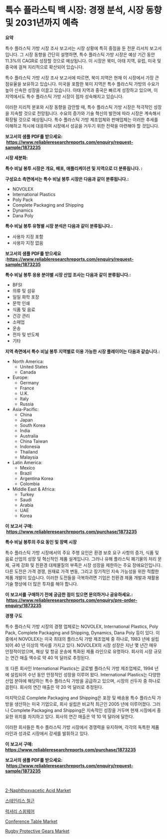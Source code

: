 <p><h1>특수 플라스틱 백 시장: 경쟁 분석, 시장 동향 및 2031년까지 예측</h1></p><p><strong>요약</strong></p>
<p><p>특수 플라스틱 가방 시장 조사 보고서는 시장 상황에 특히 중점을 둔 전문 리서치 보고서입니다. 그 시장 동향을 간단히 설명하면, 특수 플라스틱 가방 시장은 예상 기간 동안 11.3%의 CAGR로 성장할 것으로 예상됩니다. 이 시장은 북미, 아태 지역, 유럽, 미국 및 중국에 걸쳐 지리적으로 확산되어 있습니다.</p><p>특수 플라스틱 가방 시장 조사 보고서에 따르면, 북미 지역은 현재 이 시장에서 가장 큰 점유율을 보유하고 있습니다. 미국을 포함한 북미 지역은 특수 플라스틱 가방의 수요가 높아 신속한 성장을 이끌고 있습니다. 아태 지역과 중국은 빠르게 성장하고 있으며, 이 지역에서도 특수 플라스틱 가방 시장이 점차 성숙해지고 있습니다.</p><p>이러한 지리적 분포와 시장 동향을 감안할 때, 특수 플라스틱 가방 시장은 적극적인 성장을 지속할 것으로 전망됩니다. 수요의 증가와 기술 혁신의 발전에 따라 시장은 계속해서 확장될 것으로 예상됩니다. 특수 플라스틱 가방 제조업체와 판매업체는 이러한 추세를 이해하고 적시에 대응하여 시장에서 성공을 거두기 위한 전략을 마련해야 할 것입니다.</p></p>
<p><strong>보고서의 샘플 PDF를 받으세요: &nbsp;<a href="https://www.reliableresearchreports.com/enquiry/request-sample/1873235">https://www.reliableresearchreports.com/enquiry/request-sample/1873235</a></strong></p>
<p><strong>시장 세분화:</strong></p>
<p><strong> 특수 비닐 봉투 시장은 개요, 배포, 애플리케이션 및 지역으로 더 분류됩니다. :</strong></p>
<p><strong>구성요소 측면에서는 특수 비닐 봉투 시장은 다음과 같이 분류됩니다.:</strong></p>
<p><ul><li>NOVOLEX</li><li>International Plastics</li><li>Poly Pack</li><li>Complete Packaging and Shipping</li><li>Dynamics</li><li>Dana Poly</li></ul></p>
<p><strong> 특수 비닐 봉투 유형별 시장 분석은 다음과 같이 분류됩니다.:</strong></p>
<p><ul><li>사용자 지정 포함</li><li>사용자 지정 없음</li></ul></p>
<p><strong>보고서의 샘플 PDF를 받으세요 :<a href="https://www.reliableresearchreports.com/enquiry/request-sample/1873235">https://www.reliableresearchreports.com/enquiry/request-sample/1873235</a></strong></p>
<p><strong> 특수 비닐 봉투 응용 분야별 시장 산업 조사는 다음과 같이 분류됩니다.:</strong></p>
<p><ul><li>BFSI</li><li>의류 및 섬유</li><li>일일 화학 포장</li><li>문학 인쇄</li><li>식품 및 음료</li><li>건강 관리</li><li>소매업</li><li>운송</li><li>전자 및 반도체</li><li>기타</li></ul></p>
<p><strong>지역 측면에서 특수 비닐 봉투 지역별로 이용 가능한 시장 플레이어는 다음과 같습니다.:</strong></p>
<p><ul>
    <li>
        North America:
        <ul>
            <li>United States</li>
            <li>Canada</li>
        </ul>
    </li>
    <li>
        Europe:
        <ul>
            <li>Germany</li>
            <li>France</li>
            <li>U.K.</li>
            <li>Italy</li>
            <li>Russia</li>
        </ul>
    </li>
    <li>
        Asia-Pacific:
        <ul>
            <li>China</li>
            <li>Japan</li>
            <li>South Korea</li>
            <li>India</li>
            <li>Australia</li>
            <li>China Taiwan</li>
            <li>Indonesia</li>
            <li>Thailand</li>
            <li>Malaysia</li>
        </ul>
    </li>
    <li>
        Latin America:
        <ul>
            <li>Mexico</li>
            <li>Brazil</li>
            <li>Argentina Korea</li>
            <li>Colombia</li>
        </ul>
    </li>
    <li>
        Middle East & Africa:
        <ul>
            <li>Turkey</li>
            <li>Saudi</li>
            <li>Arabia</li>
            <li>UAE</li>
            <li>Korea</li>
        </ul>
    </li>
    </ul></p>
<p><strong>이 보고서 구매: &nbsp;<a href="https://www.reliableresearchreports.com/purchase/1873235">https://www.reliableresearchreports.com/purchase/1873235</a></strong></p>
<p><strong>특수 비닐 봉투의 주요 동인 및 장벽 시장</strong></p>
<p><p>특수 플라스틱 가방 시장에서의 주요 주행 요인은 환경 보호 요구 사항의 증가, 식품 및 음료 산업의 성장 및 혁신적인 제품 설계입니다. 그러나 유해 플라스틱 폐기물의 처리 문제, 규제 강화 및 친환경 대체물질의 부족은 시장 성장을 제한하는 주요 장애요인입니다. 다른 도전은 가격 경쟁, 원재료 가격 변동, 그리고 장기적인 지속 가능성을 위한 적합한 제품 개발이 있습니다. 이러한 도전들을 극복하려면 기업은 친환경 제품 개발과 재활용 기술 향상에 더 많은 투자를 해야 합니다.</p></p>
<p><strong>이 보고서를 구매하기 전에 궁금한 점이 있으면 문의하거나 공유하세요.: &nbsp;<a href="https://www.reliableresearchreports.com/enquiry/pre-order-enquiry/1873235">https://www.reliableresearchreports.com/enquiry/pre-order-enquiry/1873235</a></strong></p>
<p><strong>경쟁 구도</strong></p>
<p><p>특수 플라스틱 가방 시장의 경쟁 업체로는 NOVOLEX, International Plastics, Poly Pack, Complete Packaging and Shipping, Dynamics, Dana Poly 등이 있다. 이 중에서 NOVOLEX는 미국 최대의 플라스틱 가방 제조업체 중 하나로, 1983 년에 설립되어 40 년 이상의 역사를 가지고 있다. NOVOLEX의 시장 성장은 지난 몇 년간 매우 안정적이었으며, 해상 및 항공 운송에 특화된 제품 라인으로 유명하다. 회사의 시장 규모는 연간 매출 액수로 약 40 억 달러로 추정된다.</p><p>또 다른 회사인 International Plastics는 글로벌 플라스틱 가방 제조업체로, 1994 년에 설립되어 수년 동안 안정적인 성장을 이루어 왔다. International Plastics는 다양한 산업 분야에 해당하는 특수 플라스틱 가방을 공급하고 있으며, 시장의 선두자 중 하나로 꼽힌다. 회사의 연간 매출은 약 20 억 달러로 추정된다.</p><p>마지막으로 Complete Packaging and Shipping은 포장 및 배송용 특수 플라스틱 가방을 생산하는 미국 기업으로, 회사 설립은 비교적 최근인 2005 년에 이루어졌다. 그러나 Complete Packaging and Shipping은 지속적인 성장을 거두며 현재 시장에서 중요한 위치를 차지하고 있다. 회사의 연간 매출은 약 10 억 달러에 달한다. </p><p>이러한 회사들은 특수 플라스틱 가방 시장에서 경쟁력을 유지하며, 각각의 독특한 제품 라인과 성과로 시장에서 강세를 발휘하고 있다.</p></p>
<p><strong>이 보고서 구매: &nbsp; <a href="https://www.reliableresearchreports.com/purchase/1873235">https://www.reliableresearchreports.com/purchase/1873235</a></strong></p>
<p><strong>보고서의 샘플 PDF를 받으세요: &nbsp;<a href="https://www.reliableresearchreports.com/enquiry/request-sample/1873235">https://www.reliableresearchreports.com/enquiry/request-sample/1873235</a></strong><strong></strong></p>
<p>&nbsp;</p>
<p><p><a href="https://issuu.com/reportprime-2/docs/2-naphthoxyacetic-acid-market-size-2030.pptx">2-Naphthoxyacetic Acid Market</a></p><p><a href="https://github.com/vsr06p4p49/Market-Research-Report-List-1/blob/main/60743412587.md">스테인리스 철근</a></p><p><a href="https://github.com/oajzkywllm460/Market-Research-Report-List-1/blob/main/53576442586.md">럭셔리 스윔웨어</a></p><p><a href="https://github.com/provorikovar/Market-Research-Report-List-3/blob/main/conference-table-market.md">Conference Table Market</a></p><p><a href="https://github.com/CliffMedina6/Market-Research-Report-List-4/blob/main/rugby-protective-gears-market.md">Rugby Protective Gears Market</a></p></p>
